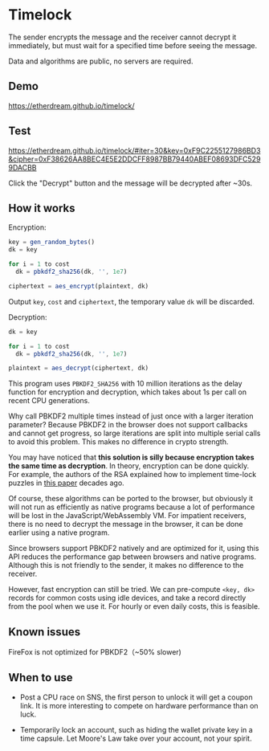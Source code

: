# Timelock

The sender encrypts the message and the receiver cannot decrypt it immediately, but must wait for a specified time before seeing the message.

Data and algorithms are public, no servers are required.

## Demo

https://etherdream.github.io/timelock/

## Test

https://etherdream.github.io/timelock/#iter=30&key=0xF9C2255127986BD3&cipher=0xF38626AA8BEC4E5E2DDCFF8987BB79440ABEF08693DFC5299DACBB

Click the "Decrypt" button and the message will be decrypted after ~30s.

## How it works

Encryption:

```javascript
key = gen_random_bytes()
dk = key

for i = 1 to cost
  dk = pbkdf2_sha256(dk, '', 1e7)

ciphertext = aes_encrypt(plaintext, dk)
```

Output `key`, `cost` and `ciphertext`, the temporary value `dk` will be discarded.

Decryption:

```javascript
dk = key

for i = 1 to cost
  dk = pbkdf2_sha256(dk, '', 1e7)

plaintext = aes_decrypt(ciphertext, dk)
```

This program uses `PBKDF2_SHA256` with 10 million iterations as the delay function for encryption and decryption, which takes about 1s per call on recent CPU generations.

Why call PBKDF2 multiple times instead of just once with a larger iteration parameter? Because PBKDF2 in the browser does not support callbacks and cannot get progress, so large iterations are split into multiple serial calls to avoid this problem. This makes no difference in crypto strength.

You may have noticed that **this solution is silly because encryption takes the same time as decryption**. In theory, encryption can be done quickly. For example, the authors of the RSA explained how to implement time-lock puzzles in [this paper](https://people.csail.mit.edu/rivest/pubs/RSW96.pdf) decades ago.

Of course, these algorithms can be ported to the browser, but obviously it will not run as efficiently as native programs because a lot of performance will be lost in the JavaScript/WebAssembly VM. For impatient receivers, there is no need to decrypt the message in the browser, it can be done earlier using a native program.

Since browsers support PBKDF2 natively and are optimized for it, using this API reduces the performance gap between browsers and native programs. Although this is not friendly to the sender, it makes no difference to the receiver.

However, fast encryption can still be tried. We can pre-compute `<key, dk>` records for common costs using idle devices, and take a record directly from the pool when we use it. For hourly or even daily costs, this is feasible.


## Known issues

FireFox is not optimized for PBKDF2（~50% slower)


## When to use

* Post a CPU race on SNS, the first person to unlock it will get a coupon link. It is more interesting to compete on hardware performance than on luck.

* Temporarily lock an account, such as hiding the wallet private key in a time capsule. Let Moore's Law take over your account, not your spirit.
